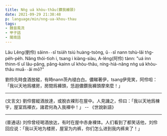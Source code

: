 ```yaml
---
title: Nǹg uá khòu-thâu(鑽我褲頭)
date: 2021-09-29 21:38:48
p: language/min/nng-ua-khou-thau
tags:
- 魏晉風流
- 甲子話
- 閩南語
---
```


Lâu Lêng(劉伶) sâinn`--`sî tsia̍h tsiú huàng-tsòng, ǔ`--`sî nann tshù-lǎi tǹg-pe̍h-pe̍h. Nâng thói-tioh i, tsang i kiàng-siàu, A-lêng(阿伶) tànn: "uá ínn thinn-tī uî lâu-pâng, pâng-kainn uî khòu-thâu, níng-hiá-nâng nǹg uá khòu-thâu muā`--`âi mō?"

<!--more-->

劉伶先時食酒放縱，有時nann茨內褪白白。儂睇著伊，tsang伊見笑，阿伶呾：「我以天地爲樓房，房間爲褲頭，恁遐儂鑽我褲頭摩來麼！」

------

(文言文)
劉伶嘗縱酒放達，或脫衣裸形在屋中。人見譏之，伶曰：「我以天地爲棟宇，屋室爲褌衣，諸君何為入我褌中！」
-- 《世說新語》

------

(普通话)
刘伶曾经喝酒放达，有时在屋中赤身裸体。人们看到了都笑话他，刘伶回应说：「我以天地为楼房，屋室为内裤，你们怎么进到我内裤来了！」

